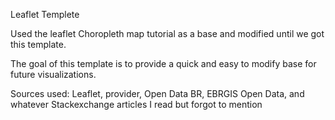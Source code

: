 Leaflet Templete

Used the leaflet Choropleth map tutorial as a base and modified until we got this template.

The goal of this template is to provide a quick and easy to modify base for future visualizations. 

Sources used: Leaflet, provider, Open Data BR, EBRGIS Open Data, and whatever Stackexchange articles I read but forgot to mention